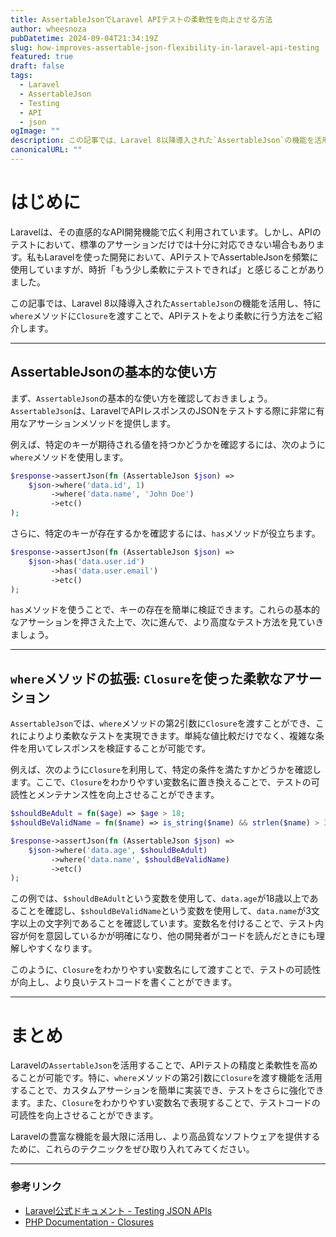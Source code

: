 ```yaml
---
title: AssertableJsonでLaravel APIテストの柔軟性を向上させる方法
author: wheesnoza
pubDatetime: 2024-09-04T21:34:19Z
slug: how-improves-assertable-json-flexibility-in-laravel-api-testing
featured: true
draft: false
tags:
  - Laravel
  - AssertableJson
  - Testing
  - API
  - json
ogImage: ""
description: この記事では、Laravel 8以降導入された`AssertableJson`の機能を活用し、特に`where`メソッドに`Closure`を渡すことで、APIテストをより柔軟に行う方法をご紹介します。
canonicalURL: ""
---
```


# はじめに

Laravelは、その直感的なAPI開発機能で広く利用されています。しかし、APIのテストにおいて、標準のアサーションだけでは十分に対応できない場合もあります。私もLaravelを使った開発において、APIテストでAssertableJsonを頻繁に使用していますが、時折「もう少し柔軟にテストできれば」と感じることがありました。

この記事では、Laravel 8以降導入された`AssertableJson`の機能を活用し、特に`where`メソッドに`Closure`を渡すことで、APIテストをより柔軟に行う方法をご紹介します。

---

## AssertableJsonの基本的な使い方

まず、`AssertableJson`の基本的な使い方を確認しておきましょう。`AssertableJson`は、LaravelでAPIレスポンスのJSONをテストする際に非常に有用なアサーションメソッドを提供します。

例えば、特定のキーが期待される値を持つかどうかを確認するには、次のように`where`メソッドを使用します。

```php
$response->assertJson(fn (AssertableJson $json) =>
    $json->where('data.id', 1)
         ->where('data.name', 'John Doe')
         ->etc()
);
```

さらに、特定のキーが存在するかを確認するには、`has`メソッドが役立ちます。

```php
$response->assertJson(fn (AssertableJson $json) =>
    $json->has('data.user.id')
         ->has('data.user.email')
         ->etc()
);
```

`has`メソッドを使うことで、キーの存在を簡単に検証できます。これらの基本的なアサーションを押さえた上で、次に進んで、より高度なテスト方法を見ていきましょう。

---

## `where`メソッドの拡張: `Closure`を使った柔軟なアサーション

`AssertableJson`では、`where`メソッドの第2引数に`Closure`を渡すことができ、これによりより柔軟なテストを実現できます。単純な値比較だけでなく、複雑な条件を用いてレスポンスを検証することが可能です。

例えば、次のように`Closure`を利用して、特定の条件を満たすかどうかを確認します。ここで、`Closure`をわかりやすい変数名に置き換えることで、テストの可読性とメンテナンス性を向上させることができます。

```php
$shouldBeAdult = fn($age) => $age > 18;
$shouldBeValidName = fn($name) => is_string($name) && strlen($name) > 3;

$response->assertJson(fn (AssertableJson $json) =>
    $json->where('data.age', $shouldBeAdult)
         ->where('data.name', $shouldBeValidName)
         ->etc()
);
```

この例では、`$shouldBeAdult`という変数を使用して、`data.age`が18歳以上であることを確認し、`$shouldBeValidName`という変数を使用して、`data.name`が3文字以上の文字列であることを確認しています。変数名を付けることで、テスト内容が何を意図しているかが明確になり、他の開発者がコードを読んだときにも理解しやすくなります。

このように、`Closure`をわかりやすい変数名にして渡すことで、テストの可読性が向上し、より良いテストコードを書くことができます。

---

# まとめ

Laravelの`AssertableJson`を活用することで、APIテストの精度と柔軟性を高めることが可能です。特に、`where`メソッドの第2引数に`Closure`を渡す機能を活用することで、カスタムアサーションを簡単に実装でき、テストをさらに強化できます。また、`Closure`をわかりやすい変数名で表現することで、テストコードの可読性を向上させることができます。

Laravelの豊富な機能を最大限に活用し、より高品質なソフトウェアを提供するために、これらのテクニックをぜひ取り入れてみてください。

---

### 参考リンク

- [Laravel公式ドキュメント - Testing JSON APIs](https://laravel.com/docs/8.x/http-tests#fluent-json-testing)
- [PHP Documentation - Closures](https://www.php.net/manual/en/functions.anonymous.php)
